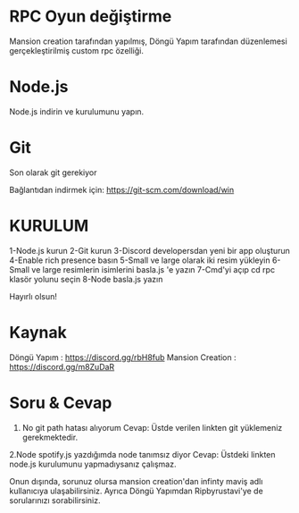 # RPC Oyun değiştirme
Mansion creation tarafından yapılmış, Döngü Yapım tarafından düzenlemesi gerçekleştirilmiş custom rpc özelliği.

# Node.js
Node.js indirin ve kurulumunu yapın.

# Git
Son olarak git gerekiyor

Bağlantıdan indirmek için:
https://git-scm.com/download/win


# KURULUM

1-Node.js kurun
2-Git kurun
3-Discord developersdan yeni bir app oluşturun
4-Enable rich presence basın
5-Small ve large olarak iki resim yükleyin
6-Small ve large resimlerin isimlerini basla.js 'e yazın
7-Cmd'yi açıp cd rpc klasör yolunu seçin
8-Node basla.js yazın

Hayırlı olsun!

# Kaynak
Döngü Yapım : https://discord.gg/rbH8fub
Mansion Creation : https://discord.gg/m8ZuDaR

# Soru & Cevap

1. No git path hatası alıyorum
Cevap: Üstde verilen linkten git yüklemeniz gerekmektedir.

2.Node spotify.js yazdığımda node tanımsız diyor
Cevap: Üstdeki linkten node.js kurulumunu yapmadıysanız çalışmaz.


Onun dışında, sorunuz olursa mansion creation'dan infinty maviş adlı kullanıcıya ulaşabilirsiniz.
Ayrıca Döngü Yapımdan Ripbyrustavi'ye de sorularınızı sorabilirsiniz.
